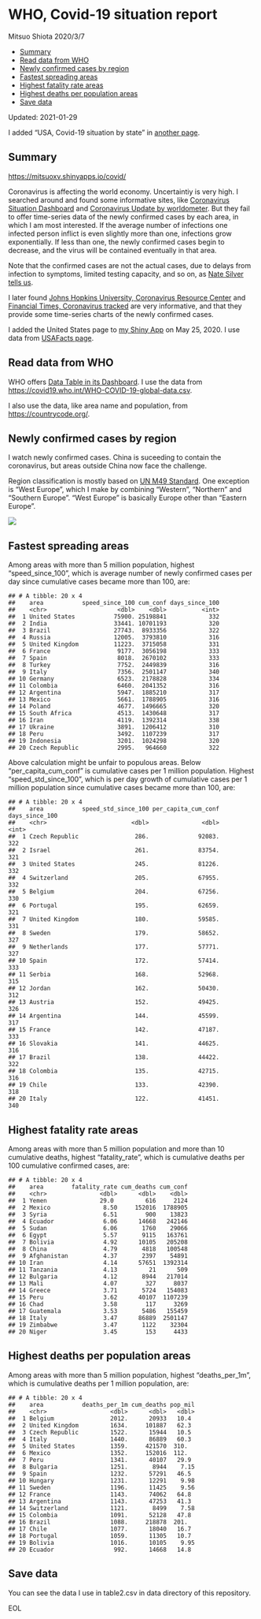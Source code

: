 WHO, Covid-19 situation report
================
Mitsuo Shiota
2020/3/7

-   [Summary](#summary)
-   [Read data from WHO](#read-data-from-who)
-   [Newly confirmed cases by region](#newly-confirmed-cases-by-region)
-   [Fastest spreading areas](#fastest-spreading-areas)
-   [Highest fatality rate areas](#highest-fatality-rate-areas)
-   [Highest deaths per population
    areas](#highest-deaths-per-population-areas)
-   [Save data](#save-data)

Updated: 2021-01-29

I added “USA, Covid-19 situation by state” in [another page](USA.md).

## Summary

<https://mitsuoxv.shinyapps.io/covid/>

Coronavirus is affecting the world economy. Uncertaintiy is very high. I
searched around and found some informative sites, like [Coronavirus
Situation
Dashboard](https://who.maps.arcgis.com/apps/opsdashboard/index.html#/c88e37cfc43b4ed3baf977d77e4a0667)
and [Coronavirus Update by
worldometer](https://www.worldometers.info/coronavirus/). But they fail
to offer time-series data of the newly confirmed cases by each area, in
which I am most interested. If the average number of infections one
infected person inflict is even slightly more than one, infections grow
exponentially. If less than one, the newly confirmed cases begin to
decrease, and the virus will be contained eventually in that area.

Note that the confirmed cases are not the actual cases, due to delays
from infection to symptoms, limited testing capacity, and so on, as
[Nate Silver tells
us](https://fivethirtyeight.com/features/coronavirus-case-counts-are-meaningless/).

I later found [Johns Hopkins University, Coronavirus Resource
Center](https://coronavirus.jhu.edu/) and [Financial Times, Coronavirus
tracked](https://www.ft.com/content/a26fbf7e-48f8-11ea-aeb3-955839e06441)
are very informative, and that they provide some time-series charts of
the newly confirmed cases.

I added the United States page to [my Shiny
App](https://mitsuoxv.shinyapps.io/covid/) on May 25, 2020. I use data
from [USAFacts
page](https://usafacts.org/visualizations/coronavirus-covid-19-spread-map/).

## Read data from WHO

WHO offers [Data Table in its Dashboard](https://covid19.who.int/table).
I use the data from
<https://covid19.who.int/WHO-COVID-19-global-data.csv>.

I also use the data, like area name and population, from
<https://countrycode.org/>.

## Newly confirmed cases by region

I watch newly confirmed cases. China is suceeding to contain the
coronavirus, but areas outside China now face the challenge.

Region classification is mostly based on [UN M49
Standard](https://unstats.un.org/unsd/methodology/m49/). One exception
is “West Europe”, which I make by combining “Western”, “Northern” and
“Southern Europe”. “West Europe” is basically Europe other than “Eastern
Europe”.

![](README_files/figure-gfm/chart-1.png)<!-- -->

## Fastest spreading areas

Among areas with more than 5 million population, highest
“speed\_since\_100”, which is average number of newly confirmed cases
per day since cumulative cases became more than 100, are:

    ## # A tibble: 20 x 4
    ##    area           speed_since_100 cum_conf days_since_100
    ##    <chr>                    <dbl>    <dbl>          <int>
    ##  1 United States           75900. 25198841            332
    ##  2 India                   33441. 10701193            320
    ##  3 Brazil                  27743.  8933356            322
    ##  4 Russia                  12005.  3793810            316
    ##  5 United Kingdom          11223.  3715058            331
    ##  6 France                   9177.  3056198            333
    ##  7 Spain                    8018.  2670102            333
    ##  8 Turkey                   7752.  2449839            316
    ##  9 Italy                    7356.  2501147            340
    ## 10 Germany                  6523.  2178828            334
    ## 11 Colombia                 6460.  2041352            316
    ## 12 Argentina                5947.  1885210            317
    ## 13 Mexico                   5661.  1788905            316
    ## 14 Poland                   4677.  1496665            320
    ## 15 South Africa             4513.  1430648            317
    ## 16 Iran                     4119.  1392314            338
    ## 17 Ukraine                  3891.  1206412            310
    ## 18 Peru                     3492.  1107239            317
    ## 19 Indonesia                3201.  1024298            320
    ## 20 Czech Republic           2995.   964660            322

Above calculation might be unfair to populous areas. Below
“per\_capita\_cum\_conf” is cumulative cases per 1 million population.
Highest “speed\_std\_since\_100”, which is per day growth of cumulative
cases per 1 million population since cumulative cases became more than
100, are:

    ## # A tibble: 20 x 4
    ##    area           speed_std_since_100 per_capita_cum_conf days_since_100
    ##    <chr>                        <dbl>               <dbl>          <int>
    ##  1 Czech Republic                286.              92083.            322
    ##  2 Israel                        261.              83754.            321
    ##  3 United States                 245.              81226.            332
    ##  4 Switzerland                   205.              67955.            332
    ##  5 Belgium                       204.              67256.            330
    ##  6 Portugal                      195.              62659.            321
    ##  7 United Kingdom                180.              59585.            331
    ##  8 Sweden                        179.              58652.            327
    ##  9 Netherlands                   177.              57771.            327
    ## 10 Spain                         172.              57414.            333
    ## 11 Serbia                        168.              52968.            315
    ## 12 Jordan                        162.              50430.            312
    ## 13 Austria                       152.              49425.            326
    ## 14 Argentina                     144.              45599.            317
    ## 15 France                        142.              47187.            333
    ## 16 Slovakia                      141.              44625.            316
    ## 17 Brazil                        138.              44422.            322
    ## 18 Colombia                      135.              42715.            316
    ## 19 Chile                         133.              42390.            318
    ## 20 Italy                         122.              41451.            340

## Highest fatality rate areas

Among areas with more than 5 million population and more than 10
cumulative deaths, highest “fatality\_rate”, which is cumulative deaths
per 100 cumulative confirmed cases, are:

    ## # A tibble: 20 x 4
    ##    area        fatality_rate cum_deaths cum_conf
    ##    <chr>               <dbl>      <dbl>    <dbl>
    ##  1 Yemen               29.0         616     2124
    ##  2 Mexico               8.50     152016  1788905
    ##  3 Syria                6.51        900    13823
    ##  4 Ecuador              6.06      14668   242146
    ##  5 Sudan                6.06       1760    29066
    ##  6 Egypt                5.57       9115   163761
    ##  7 Bolivia              4.92      10105   205208
    ##  8 China                4.79       4818   100548
    ##  9 Afghanistan          4.37       2397    54891
    ## 10 Iran                 4.14      57651  1392314
    ## 11 Tanzania             4.13         21      509
    ## 12 Bulgaria             4.12       8944   217014
    ## 13 Mali                 4.07        327     8037
    ## 14 Greece               3.71       5724   154083
    ## 15 Peru                 3.62      40107  1107239
    ## 16 Chad                 3.58        117     3269
    ## 17 Guatemala            3.53       5486   155459
    ## 18 Italy                3.47      86889  2501147
    ## 19 Zimbabwe             3.47       1122    32304
    ## 20 Niger                3.45        153     4433

## Highest deaths per population areas

Among areas with more than 5 million population, highest
“deaths\_per\_1m”, which is cumulative deaths per 1 million population,
are:

    ## # A tibble: 20 x 4
    ##    area           deaths_per_1m cum_deaths pop_mil
    ##    <chr>                  <dbl>      <dbl>   <dbl>
    ##  1 Belgium                2012.      20933   10.4 
    ##  2 United Kingdom         1634.     101887   62.3 
    ##  3 Czech Republic         1522.      15944   10.5 
    ##  4 Italy                  1440.      86889   60.3 
    ##  5 United States          1359.     421570  310.  
    ##  6 Mexico                 1352.     152016  112.  
    ##  7 Peru                   1341.      40107   29.9 
    ##  8 Bulgaria               1251.       8944    7.15
    ##  9 Spain                  1232.      57291   46.5 
    ## 10 Hungary                1231.      12291    9.98
    ## 11 Sweden                 1196.      11425    9.56
    ## 12 France                 1143.      74062   64.8 
    ## 13 Argentina              1143.      47253   41.3 
    ## 14 Switzerland            1121.       8499    7.58
    ## 15 Colombia               1091.      52128   47.8 
    ## 16 Brazil                 1088.     218878  201.  
    ## 17 Chile                  1077.      18040   16.7 
    ## 18 Portugal               1059.      11305   10.7 
    ## 19 Bolivia                1016.      10105    9.95
    ## 20 Ecuador                 992.      14668   14.8

## Save data

You can see the data I use in table2.csv in data directory of this
repository.

EOL
